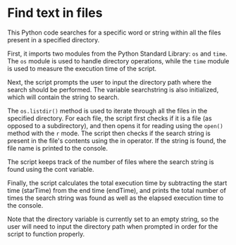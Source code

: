 # Find text in files
This Python code searches for a specific word or string within all the files present in a specified directory.

First, it imports two modules from the Python Standard Library: ```os``` and ```time```. The ```os``` module is used to handle directory operations, while the ```time``` module is used to measure the execution time of the script.

Next, the script prompts the user to input the directory path where the search should be performed. The variable searchstring is also initialized, which will contain the string to search.

The ```os.listdir()``` method is used to iterate through all the files in the specified directory. For each file, the script first checks if it is a file (as opposed to a subdirectory), and then opens it for reading using the ```open()``` method with the ```r``` mode. The script then checks if the search string is present in the file's contents using the in operator. If the string is found, the file name is printed to the console.

The script keeps track of the number of files where the search string is found using the cont variable.

Finally, the script calculates the total execution time by subtracting the start time (starTime) from the end time (endTime), and prints the total number of times the search string was found as well as the elapsed execution time to the console.

Note that the directory variable is currently set to an empty string, so the user will need to input the directory path when prompted in order for the script to function properly.
